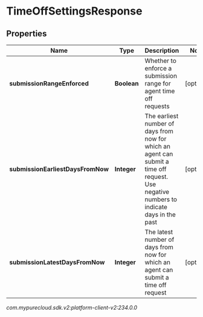 # TimeOffSettingsResponse


## Properties

| Name | Type | Description | Notes |
| ------------ | ------------- | ------------- | ------------- |
| **submissionRangeEnforced** | **Boolean** | Whether to enforce a submission range for agent time off requests |  [optional] |
| **submissionEarliestDaysFromNow** | **Integer** | The earliest number of days from now for which an agent can submit a time off request.  Use negative numbers to indicate days in the past |  [optional] |
| **submissionLatestDaysFromNow** | **Integer** | The latest number of days from now for which an agent can submit a time off request |  [optional] |




_com.mypurecloud.sdk.v2:platform-client-v2:234.0.0_

